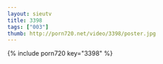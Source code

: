 ```yaml
--- 
layout: sieutv
title: 3398
tags: ["003"]
thumb: http://porn720.net/video/3398/poster.jpg
---
```

{% include porn720 key="3398" %} 
